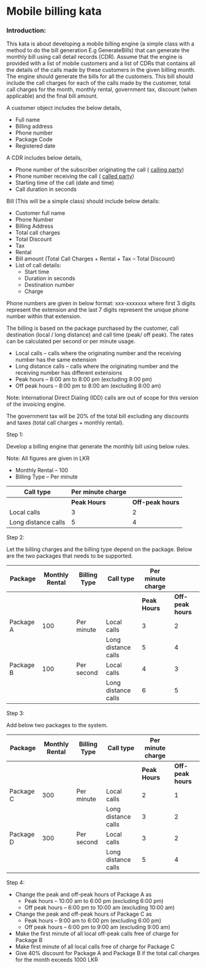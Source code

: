 # Mobile billing kata

### Introduction:

This kata is about developing a mobile billing engine (a simple class with a method to do the bill generation E.g GenerateBills) that can generate the monthly bill using call detail records (CDR). Assume that the engine is provided with a list of mobile customers and a list of CDRs that contains all the details of the calls made by these customers in the given billing month. The engine should generate the bills for all the customers. This bill should include the call charges for each of the calls made by the customer, total call charges for the month, monthly rental, government tax, discount (when applicable) and the final bill amount.

A customer object includes the below details,

- Full name
- Billing address
- Phone number
- Package Code
- Registered date

A CDR includes below details,

- Phone number of the subscriber originating the call ( [calling party](https://en.wikipedia.org/wiki/Calling_party))
- Phone number receiving the call ( [called party](https://en.wikipedia.org/wiki/Called_party))
- Starting time of the call (date and time)
- Call duration in seconds

Bill (This will be a simple class) should include below details:

- Customer full name
- Phone Number
- Billing Address
- Total call charges
- Total Discount
- Tax
- Rental
- Bill amount (Total Call Charges + Rental + Tax – Total Discount)
- List of call details:
  - Start time
  - Duration in seconds
  - Destination number
  - Charge

Phone numbers are given in below format:  xxx-xxxxxxx where first 3 digits represent the extension and the last 7 digits represent the unique phone number within that extension.

The billing is based on the package purchased by the customer, call destination (local / long distance) and call time (peak/ off peak). The rates can be calculated per second or per minute usage.

- Local calls – calls where the originating number and the receiving number has the same extension
- Long distance calls – calls where the originating number and the receiving number has different extensions
- Peak hours – 8:00 am to 8:00 pm (excluding 8:00 pm)
- Off peak hours – 8:00 pm to 8:00 am (excluding 8:00 am)

Note: International Direct Dialing (IDD) calls are out of scope for this version of the invoicing engine.

The government tax will be 20% of the total bill excluding any discounts and taxes (total call charges + monthly rental).

Step 1:

Develop a billing engine that generate the monthly bill using below rules.

Note: All figures are given in LKR

- Monthly Rental – 100
- Billing Type – Per minute

| **Call type** | **Per minute charge** | |
| --- | --- |---|
|| **Peak Hours** | **Off-peak hours** |
| Local calls | 3 | 2 |
| Long distance calls | 5 | 4 |



Step 2:

Let the billing charges and the billing type depend on the package. Below are the two packages that needs to be supported.

| **Package** | **Monthly Rental** | **Billing Type** | **Call type** | **Per minute charge** ||
| --- | --- | --- | --- | --- | --- |
| ||||**Peak Hours** | **Off-peak hours** |
| Package A | 100 | Per minute | Local calls | 3 | 2 |
|   |   |   | Long distance calls | 5 | 4 |
| Package B | 100 | Per second | Local calls | 4 | 3 |
|   |   |   | Long distance calls | 6 | 5 |



Step 3:

Add below two packages to the system.

| **Package** | **Monthly Rental** | **Billing Type** | **Call type** | **Per minute charge** ||
| --- | --- | --- | --- | --- | --- |
| ||||**Peak Hours** | **Off-peak hours** |
| Package C | 300 | Per minute | Local calls | 2 | 1 |
|   |   |   | Long distance calls | 3 | 2 |
| Package D | 300 | Per second | Local calls | 3 | 2 |
|   |   |   | Long distance calls | 5 | 4 |



Step 4:

- Change the peak and off-peak hours of Package A as
  - Peak hours – 10:00 am to 6:00 pm (excluding 6:00 pm)
  - Off peak hours – 6:00 pm to 10:00 am (excluding 10:00 am)
- Change the peak and off-peak hours of Package C as
  - Peak hours – 9:00 am to 6:00 pm (excluding 6:00 pm)
  - Off peak hours – 6:00 pm to 9:00 am (excluding 9:00 am)
- Make the first minute of all local off-peak calls free of charge for Package B
- Make first minute of all local calls free of charge for Package C
- Give 40% discount for Package A and Package B if the total call charges for the month exceeds 1000 LKR
